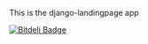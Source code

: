 This is the django-landingpage app


[![Bitdeli Badge](https://d2weczhvl823v0.cloudfront.net/jthreatt4/django-landingpage/trend.png)](https://bitdeli.com/free "Bitdeli Badge")

